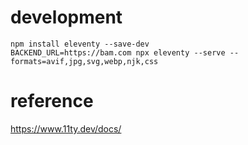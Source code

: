 # development

```
npm install eleventy --save-dev
BACKEND_URL=https://bam.com npx eleventy --serve --formats=avif,jpg,svg,webp,njk,css
```

# reference

https://www.11ty.dev/docs/
